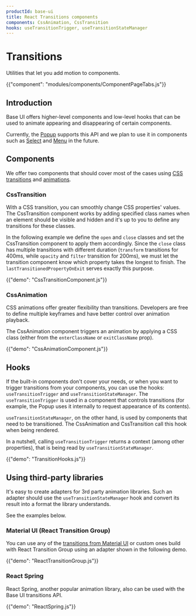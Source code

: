 ```yaml
---
productId: base-ui
title: React Transitions components
components: CssAnimation, CssTransition
hooks: useTransitionTrigger, useTransitionStateManager
---
```


# Transitions

<p class="description">Utilities that let you add motion to components.</p>

{{"component": "modules/components/ComponentPageTabs.js"}}

## Introduction

Base UI offers higher-level components and low-level hooks that can be used to animate appearing and disappearing of certain components.

Currently, the [Popup](/base-ui/react-popup/) supports this API and we plan to use it in components such as [Select](/base-ui/react-select/) and [Menu](/base-ui/react-menu/) in the future.

## Components

We offer two components that should cover most of the cases using [CSS transitions](https://developer.mozilla.org/en-US/docs/Web/CSS/CSS_transitions/Using_CSS_transitions) and [animations](https://developer.mozilla.org/en-US/docs/Web/CSS/CSS_animations/Using_CSS_animations).

### CssTransition

With a CSS transition, you can smoothly change CSS properties' values.
The CssTransition component works by adding specified class names when an element should be visible and hidden and it's up to you to define any transitions for these classes.

In the following example we define the `open` and `close` classes and set the CssTransition component to apply them accordingly.
Since the `close` class has multiple transitions with different duration (`transform` transitions for 400ms, while `opacity` and `filter` transition for 200ms), we must let the transition component know which property takes the longest to finish. The `lastTransitionedPropertyOnExit` serves exactly this purpose.

{{"demo": "CssTransitionComponent.js"}}

### CssAnimation

CSS animations offer greater flexibility than transitions.
Developers are free to define multiple keyframes and have better control over animation playback.

The CssAnimation component triggers an animation by applying a CSS class (either from the `enterClassName` or `exitClassName` prop).

{{"demo": "CssAnimationComponent.js"}}

## Hooks

If the built-in components don't cover your needs, or when you want to trigger transitions from your components, you can use the hooks: `useTransitionTrigger` and `useTransitionStateManager`.
The `useTransitionTrigger` is used in a component that controls transitions (for example, the Popup uses it internally to request appearance of its contents).

`useTransitionStateManager`, on the other hand, is used by components that need to be transitioned.
The CssAnimation and CssTransition call this hook when being rendered.

In a nutshell, calling `useTransitionTrigger` returns a context (among other properties), that is being read by `useTransitionStateManager`.

{{"demo": "TransitionHooks.js"}}

## Using third-party libraries

It's easy to create adapters for 3rd party animation libraries.
Such an adapter should use the `useTransitionStateManager` hook and convert its result into a format the library understands.

See the examples below.

### Material UI (React Transition Group)

You can use any of the [transitions from Material UI](http://localhost:3000/material-ui/transitions/) or custom ones build with React Transition Group using an adapter shown in the following demo.

{{"demo": "ReactTransitionGroup.js"}}

### React Spring

React Spring, another popular animation library, also can be used with the Base UI transitions API.

{{"demo": "ReactSpring.js"}}
